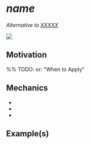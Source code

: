 # $name$

*Alternative to [XXXXX](XXXXXX)*

![](../../images/domain-driven-refactorings/YYY/XXXX.drawio.svg)

## Motivation

%% TODO: or:  "When to Apply"

## Mechanics

-
-
-

## Example(s)
